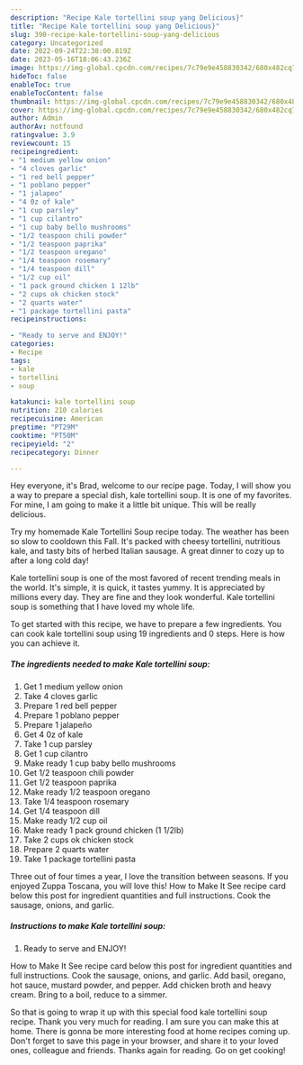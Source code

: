 ```yaml
---
description: "Recipe Kale tortellini soup yang Delicious}"
title: "Recipe Kale tortellini soup yang Delicious}"
slug: 390-recipe-kale-tortellini-soup-yang-delicious
category: Uncategorized
date: 2022-09-24T22:38:00.819Z
date: 2023-05-16T18:06:43.236Z
image: https://img-global.cpcdn.com/recipes/7c79e9e458830342/680x482cq70/kale-tortellini-soup-recipe-main-photo.jpg
hideToc: false
enableToc: true
enableTocContent: false
thumbnail: https://img-global.cpcdn.com/recipes/7c79e9e458830342/680x482cq70/kale-tortellini-soup-recipe-main-photo.jpg
cover: https://img-global.cpcdn.com/recipes/7c79e9e458830342/680x482cq70/kale-tortellini-soup-recipe-main-photo.jpg
author: Admin
authorAv: notfound
ratingvalue: 3.9
reviewcount: 15
recipeingredient:
- "1 medium yellow onion"
- "4 cloves garlic"
- "1 red bell pepper"
- "1 poblano pepper"
- "1 jalapeo"
- "4 0z of kale"
- "1 cup parsley"
- "1 cup cilantro"
- "1 cup baby bello mushrooms"
- "1/2 teaspoon chili powder"
- "1/2 teaspoon paprika"
- "1/2 teaspoon oregano"
- "1/4 teaspoon rosemary"
- "1/4 teaspoon dill"
- "1/2 cup oil"
- "1 pack ground chicken 1 12lb"
- "2 cups ok chicken stock"
- "2 quarts water"
- "1 package tortellini pasta"
recipeinstructions:

- "Ready to serve and ENJOY!"
categories:
- Recipe
tags:
- kale
- tortellini
- soup

katakunci: kale tortellini soup 
nutrition: 210 calories
recipecuisine: American
preptime: "PT29M"
cooktime: "PT50M"
recipeyield: "2"
recipecategory: Dinner

---
```



Hey everyone, it's Brad, welcome to our recipe page. Today, I will show you a way to prepare a special dish, kale tortellini soup. It is one of my favorites. For mine, I am going to make it a little bit unique. This will be really delicious.

Try my homemade Kale Tortellini Soup recipe today. The weather has been so slow to cooldown this Fall. It&#39;s packed with cheesy tortellini, nutritious kale, and tasty bits of herbed Italian sausage. A great dinner to cozy up to after a long cold day!

Kale tortellini soup is one of the most favored of recent trending meals in the world. It's simple, it is quick, it tastes yummy. It is appreciated by millions every day. They are fine and they look wonderful. Kale tortellini soup is something that I have loved my whole life.


To get started with this recipe, we have to prepare a few ingredients. You can cook kale tortellini soup using 19 ingredients and 0 steps. Here is how you can achieve it.

<!--inarticleads1-->

##### The ingredients needed to make Kale tortellini soup:

1. Get 1 medium yellow onion
1. Take 4 cloves garlic
1. Prepare 1 red bell pepper
1. Prepare 1 poblano pepper
1. Prepare 1 jalapeño
1. Get 4 0z of kale
1. Take 1 cup parsley
1. Get 1 cup cilantro
1. Make ready 1 cup baby bello mushrooms
1. Get 1/2 teaspoon chili powder
1. Get 1/2 teaspoon paprika
1. Make ready 1/2 teaspoon oregano
1. Take 1/4 teaspoon rosemary
1. Get 1/4 teaspoon dill
1. Make ready 1/2 cup oil
1. Make ready 1 pack ground chicken (1 1/2lb)
1. Take 2 cups ok chicken stock
1. Prepare 2 quarts water
1. Take 1 package tortellini pasta


Three out of four times a year, I love the transition between seasons. If you enjoyed Zuppa Toscana, you will love this! How to Make It See recipe card below this post for ingredient quantities and full instructions. Cook the sausage, onions, and garlic. 

<!--inarticleads2-->

##### Instructions to make Kale tortellini soup:


1. Ready to serve and ENJOY!

How to Make It See recipe card below this post for ingredient quantities and full instructions. Cook the sausage, onions, and garlic. Add basil, oregano, hot sauce, mustard powder, and pepper. Add chicken broth and heavy cream. Bring to a boil, reduce to a simmer. 

So that is going to wrap it up with this special food kale tortellini soup recipe. Thank you very much for reading. I am sure you can make this at home. There is gonna be more interesting food at home recipes coming up. Don't forget to save this page in your browser, and share it to your loved ones, colleague and friends. Thanks again for reading. Go on get cooking!
